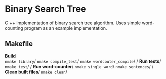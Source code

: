 # Binary Search Tree
C ++ implementation of binary search tree algorithm. Uses simple word-counting program as an example implementation. 
## Makefile
 **Build**\
`nmake library`/
`nmake compile_test`/
`nmake wordcouter_compile`/
/
**Run tests**/
`nmake test`/
/
**Run word-counter**/
`nmake single_word`/
`nmake sentences`/
/
**Clean built files**/
`nmake clean`/
